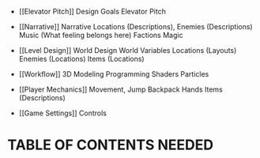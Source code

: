 - [[Elevator Pitch]]
Design Goals
Elevator Pitch


- [[Narrative]]
Narrative
Locations (Descriptions), Enemies (Descriptions)
Music (What feeling belongs here)
Factions
Magic


- [[Level Design]]
World Design
World Variables
Locations (Layouts)
Enemies (Locations)
Items (Locations)


- [[Workflow]]
3D Modeling
Programming
Shaders
Particles


- [[Player Mechanics]]
Movement, Jump
Backpack
Hands
Items (Descriptions)

- [[Game Settings]]
Controls

# TABLE OF CONTENTS NEEDED